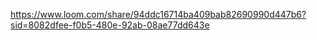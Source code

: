 https://www.loom.com/share/94ddc16714ba409bab82690990d447b6?sid=8082dfee-f0b5-480e-92ab-08ae77dd643e
